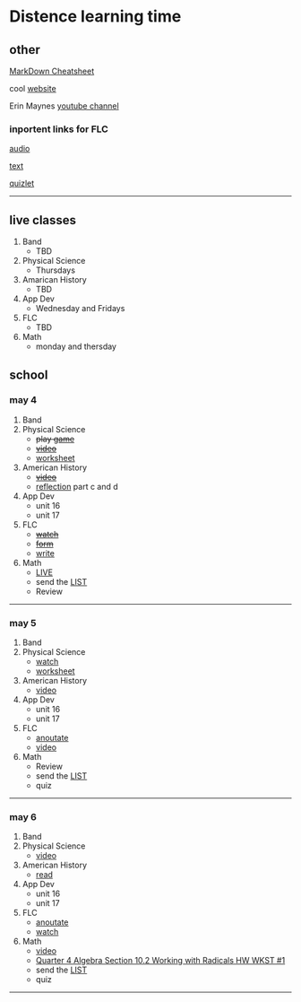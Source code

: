 <!--ha ha funny things
	There was a tragic event last night there was a kid named Jacob who spilled some mashed potatoes on his plate most people thought it was funny but the man who is making us write this did not find it funny, and this is that story. Before we start I would like to give a thesis about this topic. 
-->
# Distence learning time
## other
[MarkDown Cheatsheet](https://github.com/adam-p/markdown-here/wiki/Markdown-Cheatsheet "On Github")

cool [website](https://www.windows93.net "windows93")

Erin Maynes [youtube channel](https://www.youtube.com/channel/UCkH9EgsUJJhHA4SB_eg1g4g "youtube channel")

### inportent links for FLC
[audio](https://shakespeare.folger.edu/listen/romeo-and-juliet/ "audio")

[text](https://www.folgerdigitaltexts.org/html/Rom.html#line-1.1.0 "book")

[quizlet](https://quizlet.com/_6emoag?x=1jqt&i=13lg3c "quizlet")

***

## live classes
1. Band
	* TBD
2. Physical Science
	* Thursdays
3. Amarican History
	* TBD
4. App Dev
	* Wednesday and Fridays
5. FLC
	* TBD
6. Math
	* monday and thersday

## school

### may 4
1. Band
2. Physical Science
	* ~~play [game](https://phet.colorado.edu/en/simulation/build-an-atom)~~
	* ~~[video](https://edpuzzle.com/assignments/5eab1d7df9184c3ef5d34d52/watch "video")~~
	* [worksheet](https://drive.google.com/file/d/0B7GiQq4i5D4oT19vcVJmczFtQmtEMlNheXp3d05hUGg1a3Ew/view?usp=sharing)
3. American History
	* ~~[video](https://uaschools.instructure.com/courses/4142/files/621846/download?wrap=1 "video")~~
	* [reflection](https://docs.google.com/document/d/1whXrG3LFiHXkp6GgTaJcUUtkrgMSRmN_afE3p9-q990/edit?usp=sharing) part c and d
4. App Dev
	* unit 16
	* unit 17
5. FLC
	* ~~[watch](https://uaschools.schoology.com/system/files/attachments/files/m/202005/course/2150433587/RJ_Recap-_May_4th_5eaf0ff148fb7.mp4 "video")~~
	* ~~[form](https://forms.gle/EJYWBsepDcmFugzp9)~~
	* [write](https://docs.google.com/document/d/1w7yI7555T6YL9ts-08wQdTiFG1eAyYXsvXEWhd6QSoU/edit?usp=sharing)
6. Math
	* [LIVE]()
	* send the [LIST](The_List.md)
	* Review
---

### may 5
1. Band
2. Physical Science
	* [watch](https://drive.google.com/file/d/12nlatMy9_xwZdG42XHIOvjk5vnfrH2JT/view?usp=sharing "video")
	* [worksheet](https://drive.google.com/file/d/0B7GiQq4i5D4oTDRfVzRTM1RpYnZxZVhuVkFIR0RRYnlnMERz/view?usp=sharing "worksheet")
3. American History
	* [video](https://uaschools.instructure.com/courses/4142/files/622023/download?wrap=1 "video")
4. App Dev
	* unit 16
	* unit 17	
5. FLC
	* [anoutate](https://docs.google.com/document/d/1QAh0BjaiTWWfZLkixI2twWsRtB8S7yuZSIIy1CTLeRU/edit?usp=sharing "worksheet")
	* [video](https://edpuzzle.com/assignments/5eaefc67b5d2403f26ef9eed/watch "video")
6. Math
	* Review
	* send the [LIST](The_List.md)
	* quiz
---

### may 6
1. Band
2. Physical Science
	* [video](https://drive.google.com/file/d/1SKJQ1ZQ2lKp2IC0NQHvA2Q76qVE3Reks/view?usp=sharing "video")
3. American History
	* [read](https://drive.google.com/file/d/1kdURxlh6iYv7b-BcR44HSOvAj0BU_2c9/view?usp=sharing "artical")
4. App Dev
	* unit 16
	* unit 17
5. FLC
	* [anoutate](https://docs.google.com/document/d/1QAh0BjaiTWWfZLkixI2twWsRtB8S7yuZSIIy1CTLeRU/edit?usp=sharing "worksheet")
	* [watch](https://edpuzzle.com/assignments/5eaf006f939e0b3ee793cd9e/watch)
6. Math
	* [video](https://uaschools.schoology.com/system/files/attachments/files/m/202005/course/2153651014/IMG_0068_5eb079894e48d.MP4)
	* [Quarter 4 Algebra Section 10.2 Working with Radicals HW WKST #1](https://uaschools.schoology.com/system/files/attachments/files/m/202005/course/2153651014/Quarter_4_Algebra_Section_10.2_Working_with_Radicals_HW_WKST_1_5eb06e9dbe19e.pdf "worksheet")
	* send the [LIST](The_List.md)
	* quiz
---

<!--

### copy
1. Band
2. Physical Science
3. American History
4. App Dev
5. FLC
6. Math
---

-->
